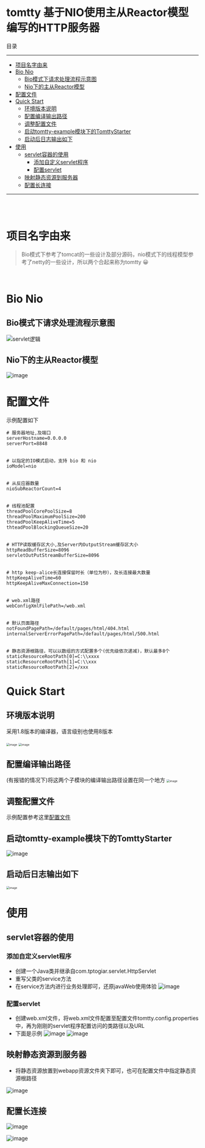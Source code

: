 # tomtty  基于NIO使用主从Reactor模型编写的HTTP服务器



目录

<hr/>

- [项目名字由来](#项目名字由来)
- [Bio Nio](#Bio-Nio)
  * [Bio模式下请求处理流程示意图](#Bio模式下请求处理流程示意图)
  * [Nio下的主从Reactor模型](#Nio下的主从Reactor模型)
- [配置文件](#配置文件)
- [Quick Start](#Quick-Start)
  * [环境版本说明](#环境版本说明)
  * [配置编译输出路径](#配置编译输出路径)
  * [调整配置文件](#调整配置文件)
  * [启动tomtty-example模块下的TomttyStarter](#启动tomtty-example模块下的TomttyStarter)
  * [启动后日志输出如下](#启动后日志输出如下)
- [使用](#使用)
  * [servlet容器的使用](#servlet容器的使用)
    + [添加自定义servlet程序](#添加自定义servlet程序)
    + [配置servlet](#配置servlet)
  * [映射静态资源到服务器](#映射静态资源到服务器)
  * [配置长连接](#配置长连接)
  
<hr><br/><br/>


# 项目名字由来

> Bio模式下参考了tomcat的一些设计及部分源码，nio模式下的线程模型参考了netty的一些设计，所以两个合起来称为tomtty 😀
<br/>


# Bio Nio
## Bio模式下请求处理流程示意图
![servlet逻辑](https://user-images.githubusercontent.com/79641956/169803890-118191be-aa30-4b07-88f8-a70b14ade969.png)
## Nio下的主从Reactor模型
![image](https://user-images.githubusercontent.com/79641956/172405455-ea0be3b2-9ec9-4773-a081-fc95cf5b8898.png)

# 配置文件
示例配置如下
```
# 服务器地址,及端口
serverHostname=0.0.0.0
serverPort=8848


# 以指定的IO模式启动，支持 bio 和 nio
ioModel=nio


# 从反应器数量
nioSubReactorCount=4


# 线程池配置
threadPoolCorePoolSize=8
threadPoolMaximumPoolSize=200
threadPoolKeepAliveTime=5
thteadPoolBlockingQueueSize=20


# HTTP读取缓存区大小,及Server内OutputStream缓存区大小
httpReadBufferSize=8096
servletOutPutStreamBufferSize=8096


# http keep-alice长连接保留时长（单位为秒），及长连接最大数量
httpKeepAliveTime=60
httpKeepAliveMaxConnection=150


# web.xml路径
webConfigXmlFilePath=/web.xml


# 默认页面路径
notFoundPagePath=/default/pages/html/404.html
internalServerErrorPagePath=/default/pages/html/500.html


# 静态资源根路径，可以以数组的方式配置多个(优先级依次递减)，默认最多8个
staticResourceRootPath[0]=C:\\xxxx
staticResourceRootPath[1]=C:\\xxx
staticResourceRootPath[2]=/xxx
```

# Quick Start
## 环境版本说明
采用1.8版本的编译器，语言级别也使用8版本

<img src="https://user-images.githubusercontent.com/79641956/177809071-d51680de-ad1f-41df-a862-0db422c8dbfe.png" alt="image" style="zoom:50%;" />
<img src="https://user-images.githubusercontent.com/79641956/177808894-3ad43507-4022-4d6d-857c-7037c3eb73d1.png" alt="image" style="zoom:50%;" />

## 配置编译输出路径
(有报错的情况下)将这两个子模块的编译输出路径设置在同一个地方
<img src="https://user-images.githubusercontent.com/79641956/172397771-5988b74e-f946-4e44-92d2-94a56985ec31.png" alt="image" style="zoom:50%;" />

## 调整配置文件
示例配置参考这里[配置文件](#配置文件)


## 启动tomtty-example模块下的TomttyStarter

![image](https://user-images.githubusercontent.com/79641956/177809960-782e36a0-2a16-41ec-90f7-c5101f5c8081.png)

## 启动后日志输出如下

<img src="https://user-images.githubusercontent.com/79641956/177810275-9d875327-096a-4777-8067-de5483363987.png" alt="image" style="zoom:50%;" />

# 使用
## servlet容器的使用
### 添加自定义servlet程序
- 创建一个Java类并继承自com.tptogiar.servlet.HttpServlet
- 重写父类的service方法
- 在service方法内进行业务处理即可，还原javaWeb使用体验
![image](https://user-images.githubusercontent.com/79641956/177810666-1ac9dcb9-f182-4e89-8150-f47958d45458.png)


### 配置servlet
- 创建web.xml文件，将web.xml文件配置至配置文件tomtty.config.properties中，再为刚刚的servlet程序配置访问的类路径以及URL
- 下面是示例
![image](https://user-images.githubusercontent.com/79641956/172556634-c16f996a-ab2c-4fac-b238-d48117cb5771.png)
![image](https://user-images.githubusercontent.com/79641956/177811120-2e5713c9-0d29-4d37-83a4-7dc34b8ca8e3.png)


## 映射静态资源到服务器
- 将静态资源放置到webapp资源文件夹下即可，也可在配置文件中指定静态资源根路径

![image](https://user-images.githubusercontent.com/79641956/172557031-751dfcb8-605e-4bca-9c0c-b852f13237fe.png)

## 配置长连接

![image](https://user-images.githubusercontent.com/79641956/177781874-5c2ef0cd-49dd-4706-b366-f56805a1f47b.png)

![image](https://user-images.githubusercontent.com/79641956/177781901-b21a291c-f325-4070-b0b4-bc0b02893447.png)



